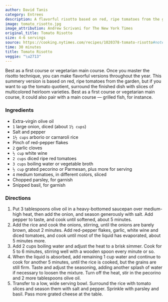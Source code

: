```yaml
---
author: David Tanis
category: Entrees
description: A flavorful risotto based on red, ripe tomatoes from the garden.
image: tomato_risotto.jpg
image_attribution: Andrew Scrivani for The New York Times
original_title: Tomato Risotto
size: 4-6 servings
source: https://cooking.nytimes.com/recipes/1020378-tomato-risotto#notes_section
time: 30 minutes
title: Tomato Risotto
veggie: "\u2713"
---
```


Best as a first course or vegetarian main course. Once you master the risotto technique, you can make flavorful versions throughout the year. This summery version is based on red, ripe tomatoes from the garden, but if you want to up the tomato quotient, surround the finished dish with slices of multicolored heirloom varieties. Best as a first course or vegetarian main course, it could also pair with a main course — grilled fish, for instance.

### Ingredients

* Extra-virgin olive oil
* `1` large onion, diced (about `1½ cups`)
* Salt and pepper
* `1½ cups` arborio or carnaroli rice
* Pinch of red-pepper flakes
* `2` garlic cloves
* `½ cup` white wine
* `2 cups` diced ripe red tomatoes
* `3 cups` boiling water or vegetable broth
* `½ cup` grated pecorino or Parmesan, plus more for serving
* `4` medium tomatoes, in different colors, sliced
* Chopped parsley, for garnish
* Snipped basil, for garnish

### Directions

1. Put 3 tablespoons olive oil in a heavy-bottomed saucepan over medium-high heat, then add the onion, and season generously with salt. Add pepper to taste, and cook until softened, about 5 minutes.
2. Add the rice and cook the onions, stirring, until the onions are barely brown, about 2 minutes. Add red-pepper flakes, garlic, white wine and diced tomatoes, and cook until most of the liquid has evaporated, about 5 minutes more.
3. Add 2 cups boiling water and adjust the heat to a brisk simmer. Cook for 5 to 6 minutes, stirring well with a wooden spoon every minute or so.
4. When the liquid is absorbed, add remaining 1 cup water and continue to cook for another 5 minutes, until the rice is cooked, but the grains are still firm. Taste and adjust the seasoning, adding another splash of water if necessary to loosen the mixture. Turn off the heat, stir in the pecorino and 2 more tablespoons olive oil.
5. Transfer to a low, wide serving bowl. Surround the rice with tomato slices and season them with salt and pepper. Sprinkle with parsley and basil. Pass more grated cheese at the table.